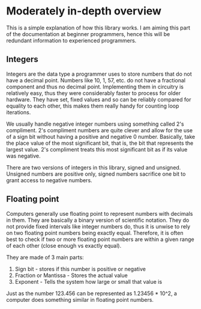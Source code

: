 Moderately in-depth overview
============================

This is a simple explanation of how this library works. I am aiming this part of the
documentation at beginner programmers, hence this will be redundant information to
experienced programmers.

Integers
--------

Integers are the data type a programmer uses to store numbers that do not have a decimal
point. Numbers like 10, 1, 57, etc. do not have a fractional component and thus no decimal
point. Implementing them in circuitry is relatively easy, thus they were considerably 
faster to process for older hardware. They have set, fixed values and so can be reliably
compared for equality to each other, this makes them really handy for counting loop
iterations.

We usually handle negative integer numbers using something called 2's compliment. 2's 
compliment numbers are quite clever and allow for the use of a sign bit without having a
positive and negative 0 number. Basically, take the place value of the most significant bit,
that is, the bit that represents the largest value. 2's compliment treats this most
significant bit as if its value was negative.

There are two versions of integers in this library, signed and unsigned. Unsigned numbers
are positive only, signed numbers sacrifice one bit to grant access to negative numbers.

Floating point
--------------

Computers generally use floating point to represent numbers with decimals in them. They are
basically a binary version of scientific notation. They do not provide fixed intervals like
integer numbers do, thus it is unwise to rely on two floating point numbers being exactly
equal. Therefore, it is often best to check if two or more floating point numbers are within
a given range of each other (close enough vs exactly equal).

They are made of 3 main parts:
1. Sign bit - stores if this number is positive or negative
2. Fraction or Mantissa - Stores the actual value
3. Exponent - Tells the system how large or small that value is

Just as the number 123.456 can be represented as 1.23456 * 10^2, a computer does something
similar in floating point numbers.